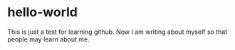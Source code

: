 # hello-world
This is just a test for learning github.
Now I am writing about myself so that people may learn about me.
